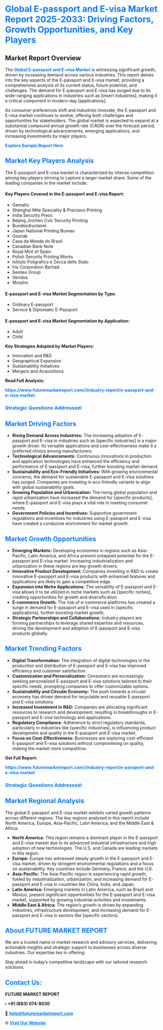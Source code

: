 <h1 style="color: #007BFF;">Global E-passport and E-visa Market Report 2025-2033: Driving Factors, Growth Opportunities, and Key Players</h1>

<section id="overview">
<h2>Market Report Overview</h2>
<p>The <a href="https://www.futuremarketreport.com//industry-report/e-passport-and-e-visa-market" style="color: #007BFF; text-decoration: none;"><strong>Global E-passport and E-visa Market</strong></a> is witnessing significant growth, driven by increasing demand across various industries. This report delves into the key aspects of the E-passport and E-visa market, providing a comprehensive analysis of its current status, future potential, and challenges. The demand for E-passport and E-visa has surged due to its wide-ranging applications in industries such as [insert industries], making it a critical component in modern-day [applications].</p>
<p>As consumer preferences shift and industries innovate, the E-passport and E-visa market continues to evolve, offering both challenges and opportunities for stakeholders. The global market is expected to expand at a substantial compound annual growth rate (CAGR) over the forecast period, driven by technological advancements, emerging applications, and increasing investments by major players.</p>
</section>

<section id="overview">
<p><a href="https://www.futuremarketreport.com//request-sample/reportId=59005" style="color: #007BFF; text-decoration: none;"><strong>Explore Sample Report Here</strong></a></p>
</section>

<section id="key-players">
<h2 style="color: #007BFF;">Market Key Players Analysis</h2>
<p>The E-passport and E-visa market is characterized by intense competition among key players striving to capture a larger market share. Some of the leading companies in the market include:</p>
<h4>Key Players Covered in the E-passport and E-visa Report:</h4>
<ul><li>Gemalto</li><li>Shanghai Mite Speciality &amp; Precision Printing</li><li>India Security Press</li><li>Beijing Jinchen Cvic Security Printing</li><li>Bundesdruckerei</li><li>Japan National Printing Bureau</li><li>Goznak</li><li>Casa da Moeda do Brasil</li><li>Canadian Bank Note</li><li>Royal Mint of Spain</li><li>Polish Security Printing Works</li><li>Istituto Poligrafico e Zecca dello Stato</li><li>Iris Corporation Berhad</li><li>Semlex Group</li><li>Veridos</li><li>Morpho</li></ul>
<h4>E-passport and E-visa Market Segmentation by Type:</h4>
<ul><li>Ordinary E-passport</li><li>Service &amp; Diplomatic E-Passport</li></ul>

<h4>E-passport and E-visa Market Segmentation by Application:</h4>
<ul><li>Adult</li><li>Child</li></ul>
<p><strong>Key Strategies Adopted by Market Players:</strong></p>
<ul>
<li>Innovation and R&D</li>
<li>Geographical Expansion</li>
<li>Sustainability Initiatives</li>
<li>Mergers and Acquisitions</li>
</ul>
</section>

<section>
<p><strong>Read Full Analysis: </strong></p><a href="https://www.futuremarketreport.com//industry-report/e-passport-and-e-visa-market" style="color: #007BFF; text-decoration: none;"><strong>https://www.futuremarketreport.com//industry-report/e-passport-and-e-visa-market</strong></a>
<h3 style="color: #007BFF;">Strategic Questions Addressed:</h3>
</section>

<section id="driving-factors">
<h2 style="color: #007BFF;">Market Driving Factors</h2>
<ul>
<li><strong>Rising Demand Across Industries:</strong> The increasing adoption of E-passport and E-visa in industries such as [specific industries] is a major growth driver. Its versatile applications and cost-effectiveness make it a preferred choice among manufacturers.</li>
<li><strong>Technological Advancements:</strong> Continuous innovations in production and application technologies have enhanced the efficiency and performance of E-passport and E-visa, further boosting market demand.</li>
<li><strong>Sustainability and Eco-Friendly Initiatives:</strong> With growing environmental concerns, the demand for sustainable E-passport and E-visa solutions has surged. Companies are investing in eco-friendly variants to align with global sustainability goals.</li>
<li><strong>Growing Population and Urbanization:</strong> The rising global population and rapid urbanization have increased the demand for [specific products], where E-passport and E-visa plays a vital role in meeting consumer needs.</li>
<li><strong>Government Policies and Incentives:</strong> Supportive government regulations and incentives for industries using E-passport and E-visa have created a conducive environment for market growth.</li>
</ul>
</section>

<section id="growth-opportunities">
<h2 style="color: #007BFF;">Market Growth Opportunities</h2>
<ul>
<li><strong>Emerging Markets:</strong> Developing economies in regions such as Asia-Pacific, Latin America, and Africa present untapped potential for the E-passport and E-visa market. Increasing industrialization and urbanization in these regions are key growth drivers.</li>
<li><strong>Innovative Product Development:</strong> Companies investing in R&D to create innovative E-passport and E-visa products with enhanced features and applications are likely to gain a competitive edge.</li>
<li><strong>Expansion into Niche Applications:</strong> The versatility of E-passport and E-visa allows it to be utilized in niche markets such as [specific niches], creating opportunities for growth and diversification.</li>
<li><strong>E-commerce Growth:</strong> The rise of e-commerce platforms has created a surge in demand for E-passport and E-visa used in [specific applications], further boosting market growth.</li>
<li><strong>Strategic Partnerships and Collaborations:</strong> Industry players are forming partnerships to leverage shared expertise and resources, driving the development and adoption of E-passport and E-visa products globally.</li>
</ul>
</section>

<section id="trending-factors">
<h2 style="color: #007BFF;">Market Trending Factors</h2>
<ul>
<li><strong>Digital Transformation:</strong> The integration of digital technologies in the production and distribution of E-passport and E-visa has improved efficiency and customer satisfaction.</li>
<li><strong>Customization and Personalization:</strong> Consumers are increasingly seeking personalized E-passport and E-visa solutions tailored to their specific needs, prompting companies to offer customizable options.</li>
<li><strong>Sustainability and Circular Economy:</strong> The push towards a circular economy has driven demand for recyclable and reusable E-passport and E-visa solutions.</li>
<li><strong>Increased Investment in R&D:</strong> Companies are allocating significant resources to research and development, resulting in breakthroughs in E-passport and E-visa technology and applications.</li>
<li><strong>Regulatory Compliance:</strong> Adherence to strict regulatory standards, particularly in industries like [specific industries], is influencing product development and quality in the E-passport and E-visa market.</li>
<li><strong>Focus on Cost-Effectiveness:</strong> Businesses are exploring cost-efficient E-passport and E-visa solutions without compromising on quality, making the market more competitive.</li>
</ul>
</section>

<section>
<p><strong>Get Full Report: </strong></p><a href="https://www.futuremarketreport.com//industry-report/e-passport-and-e-visa-market" style="color: #007BFF; text-decoration: none;"><strong>https://www.futuremarketreport.com//industry-report/e-passport-and-e-visa-market</strong></a>
<h3 style="color: #007BFF;">Strategic Questions Addressed:</h3>
</section>


<section id="regional-analysis">
<h2 style="color: #007BFF;">Market Regional Analysis</h2>
<p>The global E-passport and E-visa market exhibits varied growth patterns across different regions. The key regions analyzed in this report include North America, Europe, Asia-Pacific, Latin America, and the Middle East & Africa:</p>
<ul>
<li><strong>North America:</strong> This region remains a dominant player in the E-passport and E-visa market due to its advanced industrial infrastructure and high adoption of new technologies. The U.S. and Canada are leading markets in this region.</li>
<li><strong>Europe:</strong> Europe has witnessed steady growth in the E-passport and E-visa market, driven by stringent environmental regulations and a focus on sustainability. Key countries include Germany, France, and the U.K.</li>
<li><strong>Asia-Pacific:</strong> The Asia-Pacific region is experiencing rapid growth, fueled by industrialization, urbanization, and increasing demand for E-passport and E-visa in countries like China, India, and Japan.</li>
<li><strong>Latin America:</strong> Emerging markets in Latin America, such as Brazil and Mexico, present significant opportunities for the E-passport and E-visa market, supported by growing industrial activities and investments.</li>
<li><strong>Middle East & Africa:</strong> The region’s growth is driven by expanding industries, infrastructure development, and increasing demand for E-passport and E-visa in sectors like [specific sectors].</li>
</ul>
</section>

<footer>
<h2 style="color: #007BFF;">About FUTURE MARKET REPORT</h2>
<p>We are a trusted name in market research and advisory services, delivering actionable insights and strategic support to businesses across diverse industries. Our expertise lies in offering:</p>

<p>Stay ahead in today’s competitive landscape with our tailored research solutions.</p>

<h2 style="color: #007BFF;">Contact Us:</h2>
<p><strong>FUTURE MARKET REPORT</strong></p>
<p>📞 <strong>+91 (883) 074-8030</strong></p>
<p>📧 <strong><a href="mailto:help@futuremarketreport.com" style="color: #007BFF;">help@futuremarketreport.com</a></strong></p>
<p>🌐 <strong><a href="https://www.futuremarketreport.com/" style="color: #007BFF;">Visit Our Website</a></strong></p>
</footer>